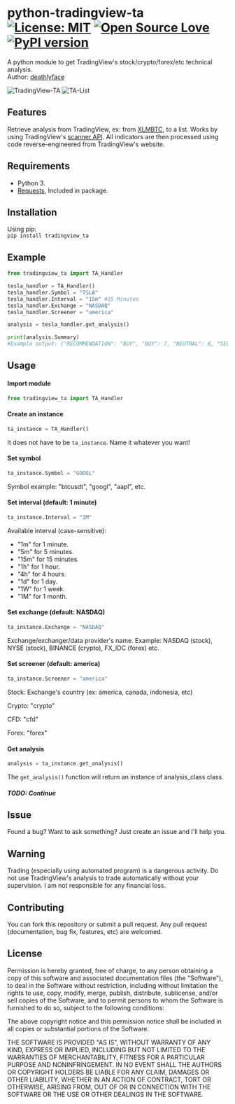 # python-tradingview-ta [![License: MIT](https://img.shields.io/badge/License-MIT-yellow.svg)](https://opensource.org/licenses/MIT) [![Open Source Love](https://badges.frapsoft.com/os/v1/open-source.png?v=103)](https://github.com/ellerbrock/open-source-badges/) [![PyPI version](https://badge.fury.io/py/tradingview-ta.svg)](https://badge.fury.io/py/tradingview-ta)
 A python module to get TradingView's stock/crypto/forex/etc technical analysis.
 <br>
 Author: [deathlyface](https://deathlyface.tech)
 
 ![TradingView-TA](https://deathlyf.com/wp-content/uploads/2020/05/cap-tv.png "TradingView-TA")
 ![TA-List](https://deathlyf.com/wp-content/uploads/2020/05/tv-list.png "TA-List")
 
## Features
 Retrieve analysis from TradingView, ex: from [XLMBTC](https://s.tradingview.com/embed-widget/technical-analysis/?locale=en#%7B%22interval%22%3A%221m%22%2C%22width%22%3A%22100%25%22%2C%22isTransparent%22%3Afalse%2C%22height%22%3A%22100%25%22%2C%22symbol%22%3A%22BINANCE%3AXLMBTC%22%2C%22showIntervalTabs%22%3Atrue%2C%22colorTheme%22%3A%22dark%22%2C%22utm_medium%22%3A%22widget_new%22%2C%22utm_campaign%22%3A%22technical-analysis%22%7D), to a list. Works by using TradingView's [scanner API](https://scanner.tradingview.com). All indicators are then processed using code reverse-engineered
 from TradingView's website. 
## Requirements
 - Python 3.
 - [Requests](https://pypi.org/project/requests/), Included in package.
 
## Installation
 Using pip:
 <br>
```pip install tradingview_ta```

## Example
```python
from tradingview_ta import TA_Handler

tesla_handler = TA_Handler()
tesla_handler.Symbol = "TSLA"
tesla_handler.Interval = "15m" #15 Minutes
tesla_handler.Exchange = "NASDAQ"
tesla_handler.Screener = "america"

analysis = tesla_handler.get_analysis()

print(analysis.Summary)
#Example output: {"RECOMMENDATION": "BUY", "BUY": 7, "NEUTRAL": 6, "SELL": 4}
```
## Usage
#### Import module
```python
from tradingview_ta import TA_Handler
```

#### Create an instance
```python
ta_instance = TA_Handler()
```
 It does not have to be ```ta_instance```. Name it whatever you want!
 
#### Set symbol
```python
ta_instance.Symbol = "GOOGL"
```
 Symbol example: "btcusdt", "googl", "aapl", etc. 
 
#### Set interval (default: 1 minute)
```python
ta_instance.Interval = "1M"
```
 Available interval (case-sensitive):
  - "1m" for 1 minute.
  - "5m" for 5 minutes.
  - "15m" for 15 minutes.
  - "1h" for 1 hour.
  - "4h" for 4 hours.
  - "1d" for 1 day.
  - "1W" for 1 week.
  - "1M" for 1 month.
 
#### Set exchange (default: NASDAQ)
```python
ta_instance.Exchange = "NASDAQ"
```
Exchange/exchanger/data provider's name. Example: NASDAQ (stock), NYSE (stock), BINANCE (crypto), FX_IDC (forex) etc.

#### Set screener (default: america)
```python
ta_instance.Screener = "america"
```
Stock: Exchange's country (ex: america, canada, indonesia, etc)

Crypto: "crypto"

CFD: "cfd"

Forex: "forex"

#### Get analysis
```python
analysis = ta_instance.get_analysis()
```
 The ```get_analysis()``` function will return an instance of analysis_class class. 
 
##### TODO: Continue
 
## Issue
 Found a bug? Want to ask something? Just create an issue and I'll help you.
  
## Warning
 Trading (especially using automated program) is a dangerous activity. Do not use TradingView's analysis to trade automatically without your supervision. I am not responsible for any financial loss.

## Contributing
 You can fork this repository or submit a pull request. Any pull request (documentation, bug fix, features, etc) are welcomed.
 
## License
 Permission is hereby granted, free of charge, to any person obtaining a copy of this software and associated documentation files (the "Software"), to deal in the Software without restriction, including without limitation the rights to use, copy, modify, merge, publish, distribute, sublicense, and/or sell copies of the Software, and to permit persons to whom the Software is furnished to do so, subject to the following conditions:

 The above copyright notice and this permission notice shall be included in all copies or substantial portions of the Software.

 THE SOFTWARE IS PROVIDED "AS IS", WITHOUT WARRANTY OF ANY KIND, EXPRESS OR IMPLIED, INCLUDING BUT NOT LIMITED TO THE WARRANTIES OF MERCHANTABILITY, FITNESS FOR A PARTICULAR PURPOSE AND NONINFRINGEMENT. IN NO EVENT SHALL THE AUTHORS OR COPYRIGHT HOLDERS BE LIABLE FOR ANY CLAIM, DAMAGES OR OTHER LIABILITY, WHETHER IN AN ACTION OF CONTRACT, TORT OR OTHERWISE, ARISING FROM, OUT OF OR IN CONNECTION WITH THE SOFTWARE OR THE USE OR OTHER DEALINGS IN THE SOFTWARE.
